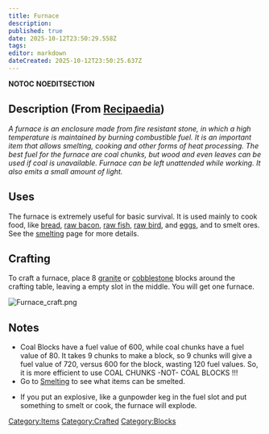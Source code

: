 ```yaml
---
title: Furnace
description: 
published: true
date: 2025-10-12T23:50:29.558Z
tags: 
editor: markdown
dateCreated: 2025-10-12T23:50:25.637Z
---
```


__NOTOC__ __NOEDITSECTION__

## Description (From [Recipaedia](Recipaedia "wikilink"))

*A furnace is an enclosure made from fire resistant stone, in which a
high temperature is maintained by burning combustible fuel. It is an
important item that allows smelting, cooking and other forms of heat
processing. The best fuel for the furnace are coal chunks, but wood and
even leaves can be used if coal is unavailable. Furnace can be left
unattended while working. It also emits a small amount of light.*

## Uses

The furnace is extremely useful for basic survival. It is used mainly to
cook food, like [bread](bread "wikilink"), [raw
bacon](Raw_Bacon "wikilink"), [raw fish](raw_fish "wikilink"), [raw
bird](Raw_Bird "wikilink"), and [eggs](eggs "wikilink"), and to smelt
ores. See the [smelting](smelting "wikilink") page for more details.

## Crafting

To craft a furnace, place 8 [granite](granite "wikilink") or
[cobblestone](cobblestone "wikilink") blocks around the crafting table,
leaving a empty slot in the middle. You will get one furnace.

![Furnace_craft.png](Furnace_craft.png "Furnace_craft.png")

## Notes

  - Coal Blocks have a fuel value of 600, while coal chunks have a fuel
    value of 80. It takes 9 chunks to make a block, so 9 chunks will
    give a fuel value of 720, versus 600 for the block, wasting 120 fuel
    values. So, it is more efficient to use COAL CHUNKS -NOT- COAL
    BLOCKS \!\!\!
  - Go to [Smelting](Smelting "wikilink") to see what items can be
    smelted.

<!-- end list -->

  - If you put an explosive, like a gunpowder keg in the fuel slot and
    put something to smelt or cook, the furnace will explode.

[Category:Items](Category:Items "wikilink")
[Category:Crafted](Category:Crafted "wikilink")
[Category:Blocks](Category:Blocks "wikilink")